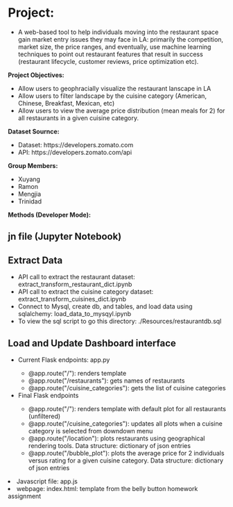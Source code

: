 <h1>Project:</h1>
<ul>
<li> A web-based tool to help individuals moving into the restaurant space gain market entry issues they may face in LA: primarily the competition, market size, the price ranges, and eventually, use machine learning techniques to point out restaurant features that result in success (restaurant lifecycle, customer reviews, price optimization etc).
</ul>

<strong>Project Objectives:</strong>
<ul>
<li> Allow users to geophracially visualize the restaurant lanscape in LA</li>
<li> Allow users to filter landscape by the cuisine category (American, Chinese, Breakfast, Mexican, etc)</li>
<li> Allow users to view the average price distribution (mean meals for 2) for all restaurants in a given cuisine category.</li>
</ul>

<Strong>Dataset Sournce:</strong>
<ul>
<li>Dataset: https://developers.zomato.com</li>
<li>API: https://developers.zomato.com/api</li>
</ul>


<strong>Group Members:</strong> 
<ul>
<li>Xuyang</li>
<li>Ramon</li>
<li>Mengjia</li>
<li>Trinidad</li>
</ul>

<Strong>Methods (Developer Mode):</strong>
<h2>jn file (Jupyter Notebook)</h2>
<h2>Extract Data</h2>
<ul>
<li>API call to extract the restaurant dataset: extract_transform_restaurant_dict.ipynb</li>
<li>API call to extract the cuisine category dataset: extract_transform_cuisines_dict.ipynb</li>
<li>Connect to Mysql, create db, and tables, and load data using sqlalchemy: load_data_to_mysqyl.ipynb</li>
<li>To view the sql script to go this directory: ./Resources/restaurantdb.sql</li>
</ul>
<h2>Load and Update Dashboard interface</h2>
<ul>
<li>Current Flask endpoints: app.py</li>
  <ul>
    <li>@app.route("/"): renders template</li>
    <li>@app.route("/restaurants"): gets names of restaurants</li>
    <li>@app.route("/cuisine_categories"): gets the list of cuisine categories</li>
  </ul>
<li>Final Flask endpoints</li>
<ul>
  <li>@app.route("/"): renders template with default plot for all restaurants (unfiltered)</li>
  <li>@app.route("/cuisine_categories"): updates all plots when a cuisine category is selected from downdown menu</li>
  <li>@app.route("/location"): plots restaurants using geographical rendering tools. Data structure: dictionary of json entries</li>
  <li>@app.route("/bubble_plot"): plots the average price for 2 individuals versus rating for a given cuisine category. Data structure: dictionary of json entries</li>
</ul>
</ul>
<li>Javascript file: app.js</li>
<li>webpage: index.html: template from the belly button homework assignment</li>
  
